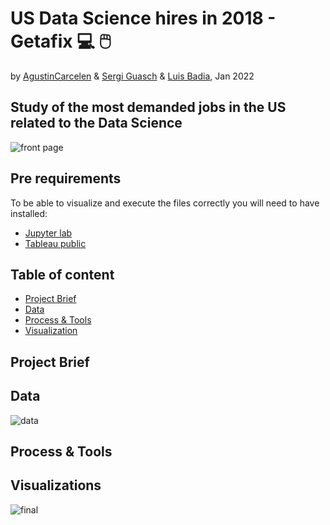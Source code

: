 # US Data Science hires in 2018 - Getafix 💻 🖱️
by [AgustinCarcelen](https://github.com/AgustinCarcelen) & [Sergi Guasch](https://github.com/SergiGuasch) & [Luis Badia](https://github.com/lluis90badia), Jan 2022

## Study of the most demanded jobs in the US related to the Data Science

![front page](https://github.com/AgustinCarcelen/getafix/blob/8154de9e442cfa7f156046453c160e31c9701bd4/Images/1.png)

## Pre requirements
To be able to visualize and execute the files correctly you will need to have installed:
- [Jupyter lab](https://jupyter.org/)
- [Tableau public](https://public.tableau.com/en-us/s/)

## Table of content

- [Project Brief](https://github.com/AgustinCarcelen/getafix/blob/main/README.md#project-brief)
- [Data](https://github.com/AgustinCarcelen/getafix/blob/main/README.md#data)
- [Process & Tools](https://github.com/AgustinCarcelen/getafix/blob/main/README.md#process--tools)
- [Visualization](https://github.com/AgustinCarcelen/getafix/blob/main/README.md#visualizations)

## Project Brief

## Data

![data](https://github.com/AgustinCarcelen/getafix/blob/8154de9e442cfa7f156046453c160e31c9701bd4/Images/2.jpg)

## Process & Tools

## Visualizations

![final](https://github.com/AgustinCarcelen/getafix/blob/8154de9e442cfa7f156046453c160e31c9701bd4/Images/Getafix_Dashboard.jpg)
